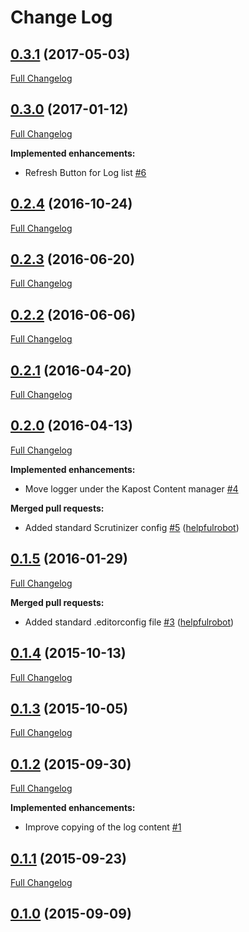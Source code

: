 # Change Log

## [0.3.1](https://github.com/webbuilders-group/silverstripe-kapost-bridge-logger/tree/0.3.1) (2017-05-03)
[Full Changelog](https://github.com/webbuilders-group/silverstripe-kapost-bridge-logger/compare/0.3.0...0.3.1)

## [0.3.0](https://github.com/webbuilders-group/silverstripe-kapost-bridge-logger/tree/0.3.0) (2017-01-12)
[Full Changelog](https://github.com/webbuilders-group/silverstripe-kapost-bridge-logger/compare/0.2.4...0.3.0)

**Implemented enhancements:**

- Refresh Button for Log list [\#6](https://github.com/webbuilders-group/silverstripe-kapost-bridge-logger/issues/6)

## [0.2.4](https://github.com/webbuilders-group/silverstripe-kapost-bridge-logger/tree/0.2.4) (2016-10-24)
[Full Changelog](https://github.com/webbuilders-group/silverstripe-kapost-bridge-logger/compare/0.2.3...0.2.4)

## [0.2.3](https://github.com/webbuilders-group/silverstripe-kapost-bridge-logger/tree/0.2.3) (2016-06-20)
[Full Changelog](https://github.com/webbuilders-group/silverstripe-kapost-bridge-logger/compare/0.2.2...0.2.3)

## [0.2.2](https://github.com/webbuilders-group/silverstripe-kapost-bridge-logger/tree/0.2.2) (2016-06-06)
[Full Changelog](https://github.com/webbuilders-group/silverstripe-kapost-bridge-logger/compare/0.2.1...0.2.2)

## [0.2.1](https://github.com/webbuilders-group/silverstripe-kapost-bridge-logger/tree/0.2.1) (2016-04-20)
[Full Changelog](https://github.com/webbuilders-group/silverstripe-kapost-bridge-logger/compare/0.2.0...0.2.1)

## [0.2.0](https://github.com/webbuilders-group/silverstripe-kapost-bridge-logger/tree/0.2.0) (2016-04-13)
[Full Changelog](https://github.com/webbuilders-group/silverstripe-kapost-bridge-logger/compare/0.1.5...0.2.0)

**Implemented enhancements:**

- Move logger under the Kapost Content manager [\#4](https://github.com/webbuilders-group/silverstripe-kapost-bridge-logger/issues/4)

**Merged pull requests:**

- Added standard Scrutinizer config [\#5](https://github.com/webbuilders-group/silverstripe-kapost-bridge-logger/pull/5) ([helpfulrobot](https://github.com/helpfulrobot))

## [0.1.5](https://github.com/webbuilders-group/silverstripe-kapost-bridge-logger/tree/0.1.5) (2016-01-29)
[Full Changelog](https://github.com/webbuilders-group/silverstripe-kapost-bridge-logger/compare/0.1.4...0.1.5)

**Merged pull requests:**

- Added standard .editorconfig file [\#3](https://github.com/webbuilders-group/silverstripe-kapost-bridge-logger/pull/3) ([helpfulrobot](https://github.com/helpfulrobot))

## [0.1.4](https://github.com/webbuilders-group/silverstripe-kapost-bridge-logger/tree/0.1.4) (2015-10-13)
[Full Changelog](https://github.com/webbuilders-group/silverstripe-kapost-bridge-logger/compare/0.1.3...0.1.4)

## [0.1.3](https://github.com/webbuilders-group/silverstripe-kapost-bridge-logger/tree/0.1.3) (2015-10-05)
[Full Changelog](https://github.com/webbuilders-group/silverstripe-kapost-bridge-logger/compare/0.1.2...0.1.3)

## [0.1.2](https://github.com/webbuilders-group/silverstripe-kapost-bridge-logger/tree/0.1.2) (2015-09-30)
[Full Changelog](https://github.com/webbuilders-group/silverstripe-kapost-bridge-logger/compare/0.1.1...0.1.2)

**Implemented enhancements:**

- Improve copying of the log content [\#1](https://github.com/webbuilders-group/silverstripe-kapost-bridge-logger/issues/1)

## [0.1.1](https://github.com/webbuilders-group/silverstripe-kapost-bridge-logger/tree/0.1.1) (2015-09-23)
[Full Changelog](https://github.com/webbuilders-group/silverstripe-kapost-bridge-logger/compare/0.1.0...0.1.1)

## [0.1.0](https://github.com/webbuilders-group/silverstripe-kapost-bridge-logger/tree/0.1.0) (2015-09-09)
